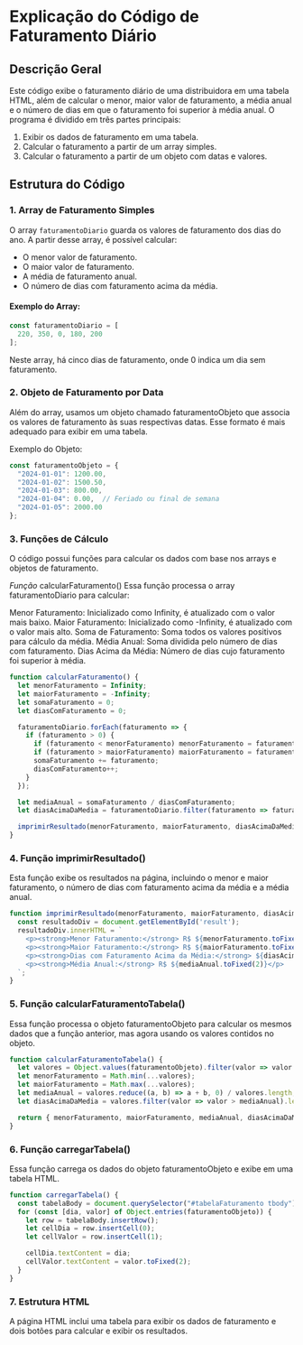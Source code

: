 # Explicação do Código de Faturamento Diário

## Descrição Geral
Este código exibe o faturamento diário de uma distribuidora em uma tabela HTML, além de calcular o menor, maior valor de faturamento, a média anual e o número de dias em que o faturamento foi superior à média anual. O programa é dividido em três partes principais:

1. Exibir os dados de faturamento em uma tabela.
2. Calcular o faturamento a partir de um array simples.
3. Calcular o faturamento a partir de um objeto com datas e valores.

## Estrutura do Código

### 1. **Array de Faturamento Simples**
O array `faturamentoDiario` guarda os valores de faturamento dos dias do ano. A partir desse array, é possível calcular:
- O menor valor de faturamento.
- O maior valor de faturamento.
- A média de faturamento anual.
- O número de dias com faturamento acima da média.

#### Exemplo do Array:
```javascript
const faturamentoDiario = [
  220, 350, 0, 180, 200
];
```
Neste array, há cinco dias de faturamento, onde 0 indica um dia sem faturamento.

### 2. **Objeto de Faturamento por Data**
Além do array, usamos um objeto chamado faturamentoObjeto que associa os valores de faturamento às suas respectivas datas. Esse formato é mais adequado para exibir em uma tabela.

Exemplo do Objeto:
```javascript
const faturamentoObjeto = {
  "2024-01-01": 1200.00,
  "2024-01-02": 1500.50,
  "2024-01-03": 800.00,
  "2024-01-04": 0.00,  // Feriado ou final de semana
  "2024-01-05": 2000.00
};
```

### 3. **Funções de Cálculo**
O código possui funções para calcular os dados com base nos arrays e objetos de faturamento.

*Função* calcularFaturamento()
Essa função processa o array faturamentoDiario para calcular:

Menor Faturamento: Inicializado como Infinity, é atualizado com o valor mais baixo.
Maior Faturamento: Inicializado como -Infinity, é atualizado com o valor mais alto.
Soma de Faturamento: Soma todos os valores positivos para cálculo da média.
Média Anual: Soma dividida pelo número de dias com faturamento.
Dias Acima da Média: Número de dias cujo faturamento foi superior à média.

```javascript
function calcularFaturamento() {
  let menorFaturamento = Infinity;
  let maiorFaturamento = -Infinity;
  let somaFaturamento = 0;
  let diasComFaturamento = 0;

  faturamentoDiario.forEach(faturamento => {
    if (faturamento > 0) {
      if (faturamento < menorFaturamento) menorFaturamento = faturamento;
      if (faturamento > maiorFaturamento) maiorFaturamento = faturamento;
      somaFaturamento += faturamento;
      diasComFaturamento++;
    }
  });

  let mediaAnual = somaFaturamento / diasComFaturamento;
  let diasAcimaDaMedia = faturamentoDiario.filter(faturamento => faturamento > mediaAnual).length;

  imprimirResultado(menorFaturamento, maiorFaturamento, diasAcimaDaMedia, mediaAnual);
}
```

### 4. Função imprimirResultado()
Esta função exibe os resultados na página, incluindo o menor e maior faturamento, o número de dias com faturamento acima da média e a média anual.

```javascript
function imprimirResultado(menorFaturamento, maiorFaturamento, diasAcimaDaMedia, mediaAnual) {
  const resultadoDiv = document.getElementById('result');
  resultadoDiv.innerHTML = `
    <p><strong>Menor Faturamento:</strong> R$ ${menorFaturamento.toFixed(2)}</p>
    <p><strong>Maior Faturamento:</strong> R$ ${maiorFaturamento.toFixed(2)}</p>
    <p><strong>Dias com Faturamento Acima da Média:</strong> ${diasAcimaDaMedia} dias</p>
    <p><strong>Média Anual:</strong> R$ ${mediaAnual.toFixed(2)}</p>
  `;
}
```
### 5. **Função calcularFaturamentoTabela()**
Essa função processa o objeto faturamentoObjeto para calcular os mesmos dados que a função anterior, mas agora usando os valores contidos no objeto.

```javascript
function calcularFaturamentoTabela() {
  let valores = Object.values(faturamentoObjeto).filter(valor => valor > 0);
  let menorFaturamento = Math.min(...valores);
  let maiorFaturamento = Math.max(...valores);
  let mediaAnual = valores.reduce((a, b) => a + b, 0) / valores.length;
  let diasAcimaDaMedia = valores.filter(valor => valor > mediaAnual).length;

  return { menorFaturamento, maiorFaturamento, mediaAnual, diasAcimaDaMedia };
}
```

### 6. **Função carregarTabela()**
Essa função carrega os dados do objeto faturamentoObjeto e exibe em uma tabela HTML.

```javascript
function carregarTabela() {
  const tabelaBody = document.querySelector("#tabelaFaturamento tbody");
  for (const [dia, valor] of Object.entries(faturamentoObjeto)) {
    let row = tabelaBody.insertRow();
    let cellDia = row.insertCell(0);
    let cellValor = row.insertCell(1);

    cellDia.textContent = dia;
    cellValor.textContent = valor.toFixed(2);
  }
}
```

### 7. **Estrutura HTML**
A página HTML inclui uma tabela para exibir os dados de faturamento e dois botões para calcular e exibir os resultados.